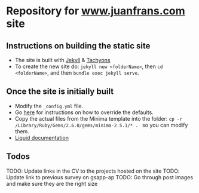 # Repository for www.juanfrans.com site

## Instructions on building the static site
* The site is built with [Jekyll](https://jekyllrb.com/) & [Tachyons](https://tachyons.io/)
* To create the new site do: `jekyll new <folderName>`, then `cd <folderName>`, and then `bundle exec jekyll serve`.

## Once the site is initially built
* Modify the `_config.yml` file.
* Go [here](https://jekyllrb.com/docs/themes/#overriding-theme-defaults) for instructions on how to override the defaults.
* Copy the actual files from the Minima template into the folder: `cp -r /Library/Ruby/Gems/2.6.0/gems/minima-2.5.1/* . ` so you can modify them.
* [Liquid documentation](https://shopify.github.io/liquid/)

## Todos
TODO: Update links in the CV to the projects hosted on the site
TODO: Update link to previous survey on gsapp-ap
TODO: Go through post images and make sure they are the right size